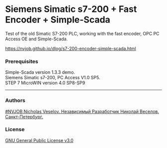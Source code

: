 # Siemens Simatic s7-200 + Fast Encoder + Simple-Scada

Test of the old Simatic S7-200 PLC, working with the fast encoder, OPC PC Access OE and Simple-Scada.

https://nvjob.github.io/dlog/s7-200-encoder-simple-scada.html

### Prerequisites

Simple-Scada version 1.3.3 demo.<br>
Siemens Simatic s7-200, PC Access V1.0 SP5.<br>
STEP 7 MicroWIN version 4.0 SP8-SP9

-------------------------------------------------------------------

### Authors
<a href="https://nvjob.github.io">#NVJOB Nicholas Veselov. Независимый Разработчик Николай Веселов. Санкт-Петербург.</a>

### License
<a href="https://nvjob.github.io/gnu-license">GNU General Public License v3.0</a>
